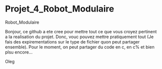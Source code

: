 # Projet_4_Robot_Modulaire
Robot_Modulaire

Bonjour, ce github a ete cree pour mettre tout ce que vous croyez pertinent a la realisation du projet.
Donc, vouc pouvez mettre pratiquement tout (Je fais des expirementations sur le type de fichier quon peut partager ensemble).
Pour le moment, on peut partager du code en c, en c% et bien plsu encore...


Oleg
